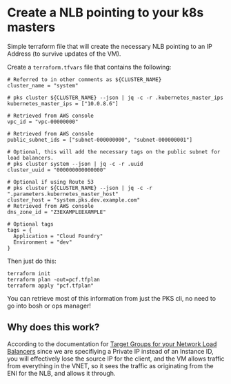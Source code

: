 # Create a NLB pointing to your k8s masters

Simple terraform file that will create the necessary NLB pointing to an IP Address (to survive updates of the VM).

Create a `terraform.tfvars` file that contains the following:

```
# Referred to in other comments as ${CLUSTER_NAME}
cluster_name = "system"

# pks cluster ${CLUSTER_NAME} --json | jq -c -r .kubernetes_master_ips
kubernetes_master_ips = ["10.0.8.6"]

# Retrieved from AWS console
vpc_id = "vpc-00000000"

# Retrieved from AWS console
public_subnet_ids = ["subnet-000000000", "subnet-000000001"]

# Optional, this will add the necessary tags on the public subnet for load balancers.
# pks cluster system --json | jq -c -r .uuid
cluster_uuid = "000000000000000"

# Optional if using Route 53
# pks cluster ${CLUSTER_NAME} --json | jq -c -r ".parameters.kubernetes_master_host"
cluster_host = "system.pks.dev.example.com"
# Retrieved from AWS console
dns_zone_id = "Z3EXAMPLEEXAMPLE"

# Optional tags
tags = {
  Application = "Cloud Foundry"
  Environment = "dev"
}

```

Then just do this:

```
terraform init
terraform plan -out=pcf.tfplan
terraform apply "pcf.tfplan"
```

You can retrieve most of this information from just the PKS cli, no need to go into bosh or ops manager!

## Why does this work?

According to the documentation for [Target Groups for your Network Load Balancers](https://docs.aws.amazon.com/elasticloadbalancing/latest/network/load-balancer-target-groups.html) since we are specifiying a Private IP instead of an Instance ID, you will effectively lose the source IP for the client, and the VM allows traffic from everything in the VNET, so it sees the traffic as originating from the ENI for the NLB, and allows it through.
